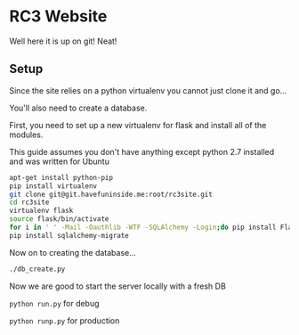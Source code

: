 RC3 Website
===========
Well here it is up on git! Neat!

Setup
-----
Since the site relies on a python virtualenv you cannot just clone it and go...

You'll also need to create a database.

First, you need to set up a new virtualenv for flask and install all of the modules.

This guide assumes you don't have anything except python 2.7 installed and was written for Ubuntu

```bash
apt-get install python-pip
pip install virtualenv
git clone git@git.havefuninside.me:root/rc3site.git
cd rc3site
virtualenv flask
source flask/bin/activate
for i in ' ' -Mail -Oauthlib -WTF -SQLAlchemy -Login;do pip install Flask$i;done
pip install sqlalchemy-migrate
```

Now on to creating the database...

```bash
./db_create.py
```

Now we are good to start the server locally with a fresh DB

`python run.py` for debug

`python runp.py` for production
